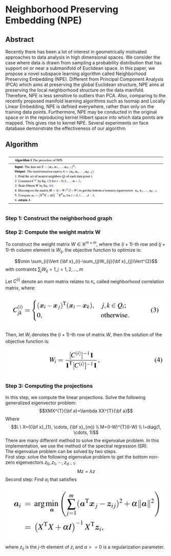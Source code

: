 # Neighborhood Preserving Embedding (NPE)

## Abstract
Recently there has been a lot of interest in geometrically motivated approaches to data analysis in high dimensional spaces. We consider the case where data is drawn from sampling a probability distribution that has
support on or near a submanifold of Euclidean space. In this paper, we propose a novel subspace learning algorithm called Neighborhood Preserving Embedding (NPE). Different from Principal Component Analysis (PCA) which aims
at preserving the global Euclidean structure, NPE aims at preserving the local neighborhood structure on the data manifold. Therefore, NPE is less sensitive to outliers than PCA. Also, comparing to the recently proposed manifold
learning algorithms such as Isomap and Locally Linear Embedding, NPE is defined everywhere, rather than only on the training data points. Furthermore, NPE may be conducted in the original space or in the reproducing kernel
Hilbert space into which data points are mapped. This gives rise to kernel NPE. Several experiments on face database demonstrate the effectiveness of our algorithm

## Algorithm
![alt text](img/NPE_algorithm.png "Algorithm")

### Step 1: Construct the neighborhood graph

### Step 2: Compute the weight matrix W


To construct the weight matrix $W \in \mathbb{R}^{m \times m}$, where the $(i+1)$-th row and $(j+1)$-th column element is $W_{ij}$, the objective function to optimize is:


$$\min \sum_{i}\Vert {\bf x}_{i}-\sum_{j}W_{ij}{\bf x}_{j}\Vert^{2}$$
with contraints $\sum_{j}W_{ij}=1,j=1,2, \ldots, m$

Let $C^{(i)}$ denote an $m x m$ matrix relatex to $x_i$, called neighborhood correlation matrix, where:

![alt text](img/formula_3.png)

Then, let $W_i$ denotes the $(i + 1)$-th row of matrix $W$, then the solution of the objective function is:

![alt text](img/formula_4.png)

### Step 3: Computing the projections
In this step, we compute the linear projections. Solve the following generalized eigenvector problem:
$$XMX^{T}{\bf a}=\lambda XX^{T}{\bf a}$$
Where
$$\ \ X=({\bf x}_{1}, \cdots, {\bf x}_{m}) \\ M=(I-W)^{T}(I-W) \\ I=diag(1, \cdots, 1)$$
There are many different method to solve the eigenvalue problem. In this implementation, we use the method of the spectral regression (SR). \
The eigenvalue problem can be solved by two steps. \
First step: solve the following eigenvalue problem to get the bottom non-zero eigenvectors $z_{0}, z_{1}, \cdots, z_{d-1}$:
$$Mz = \lambda z$$
Second step: Find $a_i$ that satisfies 

![alt text](img/formula_8.png)

where $z_{ij}$ is the $j$-th element of $z_i$ and $\alpha >= 0$ is a regularization parameter. 
